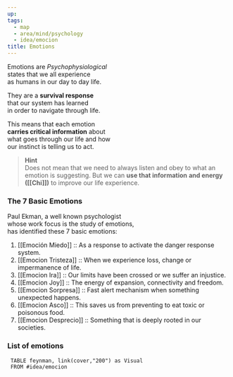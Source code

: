 ```yaml
---
up:
tags:
  - map
  - area/mind/psychology
  - idea/emocion
title: Emotions
---
```

Emotions are *Psychophysiological*  \
states that we all experience \
as humans in our day to day life. 

They are a **survival response** \
that our system has learned \
in order to navigate through life. 

This means that each emotion \
**carries critical information** about \
what goes through our life and how \
our instinct is telling us to act. 

> **Hint** \
> Does not mean that we need 
> to always listen and obey to what 
> an emotion is suggesting. 
> But we can **use that information** 
> **and energy ([[Chi]])** to improve our 
> life experience.

### The 7 Basic Emotions 

Paul Ekman, a well known psychologist \
whose work focus is the study of emotions, \
has identified these 7 basic emotions: 

1. [[Emoción Miedo]] :: As a response to activate the danger response system. 
2. [[Emocion Tristeza]] :: When we experience loss, change or impermanence of life.
3. [[Emocion Ira]] :: Our limits have been crossed or we suffer an injustice. 
4. [[Emocion Joy]] :: The energy of expansion, connectivity and freedom. 
5. [[Emocion Sorpresa]] :: Fast alert mechanism when something unexpected happens. 
6. [[Emocion Asco]] :: This saves us from preventing to eat toxic or poisonous food. 
7. [[Emocion Desprecio]] :: Something that is deeply rooted in our societies. 
### List of emotions 

```dataview
 TABLE feynman, link(cover,"200") as Visual 
 FROM #idea/emocion 
```
